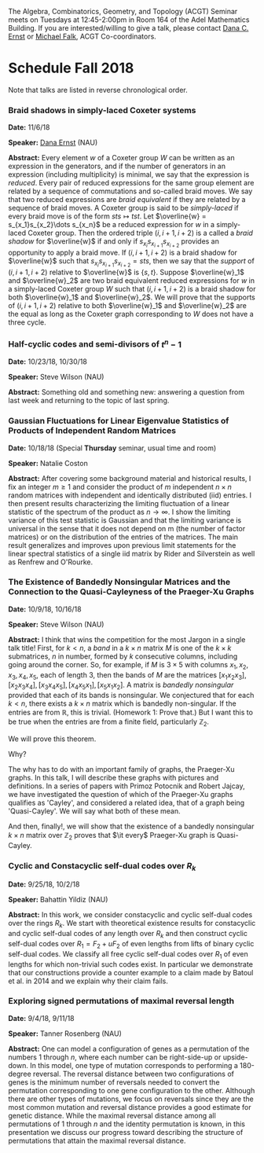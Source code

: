 The Algebra, Combinatorics, Geometry, and Topology (ACGT) Seminar meets on Tuesdays at 12:45-2:00pm in Room 164 of the Adel Mathematics Building. If you are interested/willing to give a talk, please contact [Dana C. Ernst](http://danaernst.com) or [Michael Falk](http://www.cefns.nau.edu/~falk/), ACGT Co-coordinators.

# Schedule Fall 2018 #

Note that talks are listed in reverse chronological order.

### Braid shadows in simply-laced Coxeter systems

**Date:** 11/6/18

**Speaker:** [Dana Ernst](http://danaernst.com) (NAU)

**Abstract:** Every element $w$ of a Coxeter group $W$ can be written as an expression in the generators, and if the number of generators in an expression (including multiplicity) is minimal, we say that the expression is *reduced*. Every pair of reduced expressions for the same group element are related by a sequence of commutations and so-called braid moves.  We say that two reduced expressions are *braid equivalent* if they are related by a sequence of braid moves. A Coxeter group is said to be *simply-laced* if every braid move is of the form $sts\mapsto tst$.
Let $\overline{w} = s_{x_1}s_{x_2}\dots s_{x_n}$ be a reduced expression for $w$ in a simply-laced Coxeter group. Then the ordered triple $(i,i+1,i+2)$ is a called a *braid shadow* for $\overline{w}$ if and only if $s_{x_i}s_{x_{i+1}}s_{x_{i+2}}$ provides an opportunity to apply a braid move. If $(i,i+1,i+2)$ is a braid shadow for $\overline{w}$ such that $s_{x_i}s_{x_{i+1}}s_{x_{i+2}}=sts$, then we say that the *support* of $(i,i+1,i+2)$ relative to $\overline{w}$ is $\{s,t\}$. Suppose $\overline{w}_1$ and $\overline{w}_2$ are two braid equivalent reduced expressions for $w$ in a simply-laced Coxeter group $W$ such that $(i,i+1,i+2)$ is a braid shadow for both $\overline{w}_1$ and $\overline{w}_2$. We will prove that the supports of $(i,i+1,i+2)$ relative to both $\overline{w}_1$ and $\overline{w}_2$ are the equal as long as the Coxeter graph corresponding to $W$ does not have a three cycle.

### Half-cyclic codes and semi-divisors of $t^n-1$

**Date:** 10/23/18, 10/30/18

**Speaker:** Steve Wilson (NAU)

**Abstract:** Something old and something new:  answering a question from last week and returning to the topic of last spring.

### Gaussian Fluctuations for Linear Eigenvalue Statistics of Products of Independent Random Matrices

**Date:** 10/18/18 (Special <strong>Thursday</strong> seminar, usual time and room)

**Speaker:** Natalie Coston

**Abstract:** After covering some background material and historical results, I fix an integer $m\geq 1$ and consider the product of $m$ independent $n\times n$ random matrices with independent and identically distributed (iid) entries. I then present results characterizing the limiting fluctuation of a linear statistic of the spectrum of the product as $n\rightarrow\infty$. I show the limiting variance of this test statistic is Gaussian and that the limiting variance is universal in the sense that it does not depend on m (the number of factor matrices) or on the distribution of the entries of the matrices. The main result generalizes and improves upon previous limit statements for the linear spectral statistics of a single iid matrix by Rider and Silverstein as well as Renfrew and O'Rourke.

### The Existence of Bandedly Nonsingular Matrices and the Connection to the Quasi-Cayleyness of the Praeger-Xu Graphs

**Date:** 10/9/18, 10/16/18

**Speaker:** Steve Wilson (NAU)

**Abstract:** I think that wins the competition for the most Jargon in a single talk title!   First, for $k < n$, a *band* in a $k\times n$ matrix $M$ is one of the  $k\times k$ submatrices, $n$  in  number, formed by $k$ consecutive columns, including going around the corner.   So, for example, if $M$ is $3\times 5$  with columns $x_1, x_2, x_3, x_4, x_5$, each of length 3, then the bands of $M$ are the matrices $[x_1 x_2 x_3], [x_2 x_3 x_4], [x_3 x_4 x_5], [x_4 x_5 x_1], [x_5 x_1 x_2]$.  A matrix is *bandedly nonsingular* provided that each of its bands is nonsingular.  We conjectured that for each $k < n$, there exists a  $k\times n$ matrix which is bandedly non-singular.  If the entries are from $\mathbb{R}$, this is trivial. (Homework 1: Prove that.)  But I want this to be true when the entries are from a finite field, particularly $\mathbb{Z}_2$.

We will prove this theorem.

Why?

The why has to do with an important family of graphs, the Praeger-Xu graphs.  In this talk, I will describe these graphs with pictures and definitions.    In a series of papers with Primoz Potocnik and Robert Jajcay, we have investigated the question of which of the Praeger-Xu graphs qualifies as 'Cayley', and considered a related idea, that of a graph being 'Quasi-Cayley'.  We will say what both of these mean.

And then, finally!, we will show that the existence of a bandedly nonsingular $k\times n$ matrix over $\mathbb{Z}_2$ proves that $\it every$ Praeger-Xu graph is Quasi-Cayley.

### Cyclic and Constacyclic self-dual codes over $R_k$

**Date:** 9/25/18, 10/2/18

**Speaker:** Bahattin Yildiz (NAU)

**Abstract:** In this work, we consider constacyclic and cyclic self-dual codes over the rings $R_k$. We start with theoretical existence results for constacyclic and cyclic self-dual codes of any length over $R_k$ and then construct cyclic self-dual codes over $R_1 = F_2 + uF_2$ of even lengths from lifts of binary cyclic self-dual codes. We classify all free cyclic self-dual codes over $R_1$ of even lengths for which non-trivial such codes exist. In particular we demonstrate that our constructions provide a counter example to a claim made by Batoul et al. in 2014 and we explain why their claim fails.

### Exploring signed permutations of maximal reversal length

**Date:** 9/4/18, 9/11/18

**Speaker:** Tanner Rosenberg (NAU)

**Abstract:** One can model a configuration of genes as a permutation of the numbers 1 through $n$, where each number can be right-side-up or upside-down. In this model, one type of mutation corresponds to performing a 180-degree reversal. The reversal distance between two configurations of genes is the minimum number of reversals needed to convert the permutation corresponding to one gene configuration to the other. Although there are other types of mutations, we focus on reversals since they are the most common mutation and reversal distance provides a good estimate for genetic distance. While the maximal reversal distance among all permutations of 1 through $n$ and the identity permutation is known, in this presentation we discuss our progress toward describing the structure of permutations that attain the maximal reversal distance.
